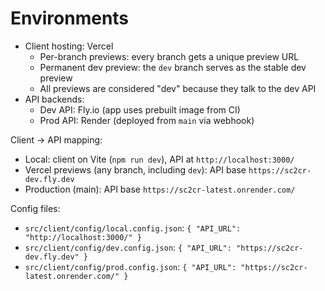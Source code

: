 # Environments

- Client hosting: Vercel
  - Per-branch previews: every branch gets a unique preview URL
  - Permanent dev preview: the `dev` branch serves as the stable dev preview
  - All previews are considered "dev" because they talk to the dev API
- API backends:
  - Dev API: Fly.io (app uses prebuilt image from CI)
  - Prod API: Render (deployed from `main` via webhook)

Client → API mapping:
- Local: client on Vite (`npm run dev`), API at `http://localhost:3000/`
- Vercel previews (any branch, including `dev`): API base `https://sc2cr-dev.fly.dev`
- Production (main): API base `https://sc2cr-latest.onrender.com/`

Config files:
- `src/client/config/local.config.json`: `{ "API_URL": "http://localhost:3000/" }`
- `src/client/config/dev.config.json`: `{ "API_URL": "https://sc2cr-dev.fly.dev" }`
- `src/client/config/prod.config.json`: `{ "API_URL": "https://sc2cr-latest.onrender.com/" }`
